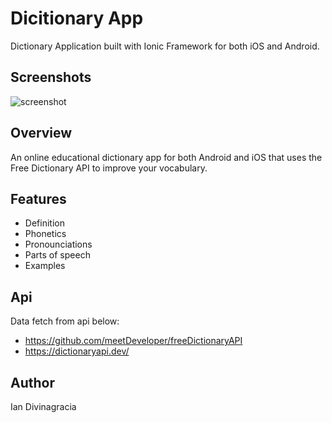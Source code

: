 # Dicitionary App

Dictionary Application built with Ionic Framework for both iOS and Android.

## Screenshots
![screenshot](https://user-images.githubusercontent.com/28383248/205499934-a23fea2a-e6f3-474e-9093-11ca3b36bd57.png)

## Overview
An online educational dictionary app for both Android and iOS that uses the Free Dictionary API to improve your vocabulary.

## Features
* Definition
* Phonetics
* Pronounciations
* Parts of speech
* Examples

## Api
Data fetch from api below: <br/>
* https://github.com/meetDeveloper/freeDictionaryAPI <br/>
* https://dictionaryapi.dev/

## Author
Ian Divinagracia
